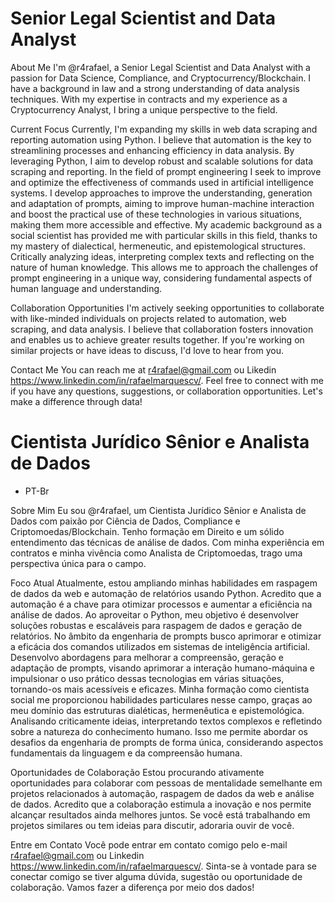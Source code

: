 # Senior Legal Scientist and Data Analyst

About Me
I'm @r4rafael, a Senior Legal Scientist and Data Analyst with a passion for Data Science, Compliance, and Cryptocurrency/Blockchain. I have a background in law and a strong understanding of data analysis techniques. With my expertise in contracts and my experience as a Cryptocurrency Analyst, I bring a unique perspective to the field.

Current Focus
Currently, I'm expanding my skills in web data scraping and reporting automation using Python. I believe that automation is the key to streamlining processes and enhancing efficiency in data analysis. By leveraging Python, I aim to develop robust and scalable solutions for data scraping and reporting.
In the field of prompt engineering I seek to improve and optimize the effectiveness of commands used in artificial intelligence systems. I develop approaches to improve the understanding, generation and adaptation of prompts, aiming to improve human-machine interaction and boost the practical use of these technologies in various situations, making them more accessible and effective. My academic background as a social scientist has provided me with particular skills in this field, thanks to my mastery of dialectical, hermeneutic, and epistemological structures. Critically analyzing ideas, interpreting complex texts and reflecting on the nature of human knowledge. This allows me to approach the challenges of prompt engineering in a unique way, considering fundamental aspects of human language and understanding.

Collaboration Opportunities
I'm actively seeking opportunities to collaborate with like-minded individuals on projects related to automation, web scraping, and data analysis. I believe that collaboration fosters innovation and enables us to achieve greater results together. If you're working on similar projects or have ideas to discuss, I'd love to hear from you.

Contact Me
You can reach me at r4rafael@gmail.com ou Likedin https://www.linkedin.com/in/rafaelmarquescv/. Feel free to connect with me if you have any questions, suggestions, or collaboration opportunities. Let's make a difference through data!


# Cientista Jurídico Sênior e Analista de Dados
- PT-Br
  
Sobre Mim
Eu sou @r4rafael, um Cientista Jurídico Sênior e Analista de Dados com paixão por Ciência de Dados, Compliance e Criptomoedas/Blockchain. Tenho formação em Direito e um sólido entendimento das técnicas de análise de dados. Com minha experiência em contratos e minha vivência como Analista de Criptomoedas, trago uma perspectiva única para o campo.

Foco Atual
Atualmente, estou ampliando minhas habilidades em raspagem de dados da web e automação de relatórios usando Python. Acredito que a automação é a chave para otimizar processos e aumentar a eficiência na análise de dados. Ao aproveitar o Python, meu objetivo é desenvolver soluções robustas e escaláveis para raspagem de dados e geração de relatórios.
No âmbito da engenharia de prompts busco aprimorar e otimizar a eficácia dos comandos utilizados em sistemas de inteligência artificial. Desenvolvo abordagens para melhorar a compreensão, geração e adaptação de prompts, visando aprimorar a interação humano-máquina e impulsionar o uso prático dessas tecnologias em várias situações, tornando-os mais acessíveis e eficazes. Minha formação como cientista social me proporcionou habilidades particulares nesse campo, graças ao meu domínio das estruturas dialéticas, hermenêutica e epistemológica. Analisando criticamente ideias, interpretando textos complexos e refletindo sobre a natureza do conhecimento humano. Isso me permite abordar os desafios da engenharia de prompts de forma única, considerando aspectos fundamentais da linguagem e da compreensão humana.

Oportunidades de Colaboração
Estou procurando ativamente oportunidades para colaborar com pessoas de mentalidade semelhante em projetos relacionados à automação, raspagem de dados da web e análise de dados. Acredito que a colaboração estimula a inovação e nos permite alcançar resultados ainda melhores juntos. Se você está trabalhando em projetos similares ou tem ideias para discutir, adoraria ouvir de você.

Entre em Contato
Você pode entrar em contato comigo pelo e-mail r4rafael@gmail.com ou Linkedin https://www.linkedin.com/in/rafaelmarquescv/. Sinta-se à vontade para se conectar comigo se tiver alguma dúvida, sugestão ou oportunidade de colaboração. Vamos fazer a diferença por meio dos dados!



<!---
r4rafael/r4rafael is a ✨ special ✨ repository because its `README.md` (this file) appears on your GitHub profile.
You can click the Preview link to take a look at your changes.
--->
